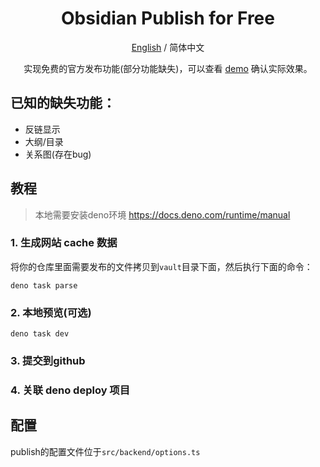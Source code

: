 <div align="center">

<h1 align="center">Obsidian Publish for Free</h1>

[English](./README.md) / 简体中文

实现免费的官方发布功能(部分功能缺失)，可以查看 [demo](https://obs.deno.dev) 确认实际效果。
</div>


## 已知的缺失功能：

- 反链显示
- 大纲/目录
- 关系图(存在bug)

## 教程

> 本地需要安装deno环境 https://docs.deno.com/runtime/manual

### 1. 生成网站 cache 数据
将你的仓库里面需要发布的文件拷贝到`vault`目录下面，然后执行下面的命令：
```shell
deno task parse
```

### 2. 本地预览(可选)
```shell
deno task dev
```

### 3. 提交到github

### 4. 关联 deno deploy 项目


## 配置

publish的配置文件位于`src/backend/options.ts`
